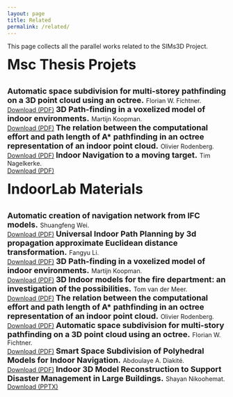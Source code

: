 ```yaml
---
layout: page
title: Related
permalink: /related/
---
```


This page collects all the parallel works related to the SIMs3D Project.

<font size="6"><b>Msc Thesis Projets</b></font>

<br>

<font size="4">
<b>Automatic space subdivision for multi-storey pathfinding on a 3D point cloud using an octree.</b>
</font>
Florian W. Fichtner.
<br><a href="files/mscproposals/FlorianWillyFichtner_GraduationPlan.pdf">Download (PDF)</a>

<font size="4">
<b>3D Path-finding in a voxelized model of indoor environments.</b>
</font>
Martijn Koopman.
<br><a href="files/mscproposals/Martijn Koopman.pdf">Download (PDF)</a>

<font size="4">
<b>The relation between the computational effort and path length of A* pathfinding in an octree representation of an indoor point cloud.</b>
</font>
Olivier Rodenberg.
<br><a href="files/mscproposals/Olivier_Rodenberg.pdf">Download (PDF)</a>

<font size="4">
<b>Indoor Navigation to a moving target.</b>
</font>
Tim Nagelkerke.
<br><a href="files/mscproposals/Tim Nagelkerke - Indoor navigation to a moving target.pdf">Download (PDF)</a>

<br>

<font size="6"><b>IndoorLab Materials</b></font>

<br>

<font size="4">
<b>Automatic creation of navigation network from IFC models.</b>
</font>
Shuangfeng Wei.
<br><a href="files/indoorlab/S.WEI-Automatic creation of navigation network from IFC models-2016.2.2Progress.pdf">Download (PDF)</a>

<font size="4">
<b>Universal Indoor Path Planning by 3d propagation approximate Euclidean distance transformation.</b>
</font>
Fangyu Li.
<br><a href="files/indoorlab/Universal Indoor Path Planning by 3d PAEDT.pdf">Download (PDF)</a>

<font size="4">
<b>3D Path-finding in a voxelized model of indoor environments.</b>
</font>
Martijn Koopman.
<br><a href="files/indoorlab/Short presenation results 2016-02-09.pdf">Download (PDF)</a>

<font size="4">
<b>3D Indoor models for the fire department: an investigation of the possibilities.</b>
</font>
Tom van der Meer.
<br><a href="files/indoorlab/Ignite 3D-indoor brandweer.pdf">Download (PDF)</a>

<font size="4">
<b>The relation between the computational effort and path length of A* pathfinding in an octree representation of an indoor point cloud.</b>
</font>
Olivier Rodenberg.
<br><a href="files/indoorlab/Olivier Rodenberg.pdf">Download (PDF)</a>

<font size="4">
<b>Automatic space subdivision for multi-story pathfinding on a 3D point cloud using an octree.</b>
</font>
Florian W. Fichtner.
<br><a href="files/indoorlab/160223_Indoor3DPresentation.pdf">Download (PDF)</a>

<font size="4">
<b>Smart Space Subdivision of Polyhedral Models for Indoor Navigation.</b>
</font>
Abdoulaye A. Diakité.
<br><a href="files/indoorlab/IndoorLab_Abdou.pdf">Download (PDF)</a>

<font size="4">
<b>Indoor 3D Model Reconstruction to Support Disaster Management in Large Buildings.</b>
</font>
Shayan Nikoohemat.
<br><a href="files/indoorlab/qualifier presenation_Feb2016_TUD version.pptx">Download (PPTX)</a>
